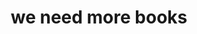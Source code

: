 ---
pid: MX139
title: we need more books
location_transcription: 
zipcode: '19139'
outside_phl: 
neighborhood: Walnut Hill
age: '39'
age_range: 30-39
instagram: 
image_file_name: MX_139.jpg
proposal_transcription: In every neighborhood there will be stations for book exchange
topic: Education
topic_summary: '0'
type: Interactive,Space
keywords_other: 
credit: James Smith
image_labels: 
twitter: 
facebook: 
permalink: "/monuments/mx139/"
layout: item-page
---